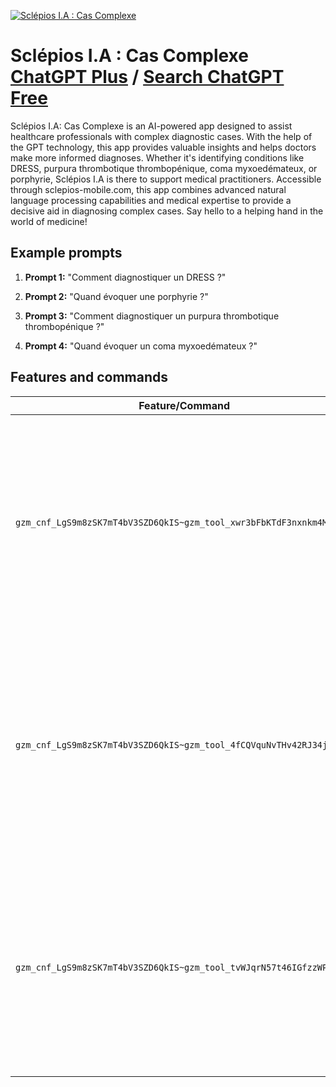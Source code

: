
[![Sclépios I.A : Cas Complexe](https://files.oaiusercontent.com/file-kwy2F9BjyJMSaz2ff27EVxut?se=2123-10-16T08%3A41%3A28Z&sp=r&sv=2021-08-06&sr=b&rscc=max-age%3D31536000%2C%20immutable&rscd=attachment%3B%20filename%3Dfb6fb9ce-e5b5-4770-82bd-d8a13e07d373.png&sig=BcbTef17SXGDI4m2mf2b1SGAp886Wx3FmolRxhjGx3Q%3D)](https://chat.openai.com/g/g-Hq83kAslh-sclepios-i-a-cas-complexe)

# Sclépios I.A : Cas Complexe [ChatGPT Plus](https://chat.openai.com/g/g-Hq83kAslh-sclepios-i-a-cas-complexe) / [Search ChatGPT Free](https://gptcall.net/index.html#/?search=Scl%C3%A9pios%20I.A%20%3A%20Cas%20Complexe)

Sclépios I.A: Cas Complexe is an AI-powered app designed to assist healthcare professionals with complex diagnostic cases. With the help of the GPT technology, this app provides valuable insights and helps doctors make more informed diagnoses. Whether it's identifying conditions like DRESS, purpura thrombotique thrombopénique, coma myxoedémateux, or porphyrie, Sclépios I.A is there to support medical practitioners. Accessible through sclepios-mobile.com, this app combines advanced natural language processing capabilities and medical expertise to provide a decisive aid in diagnosing complex cases. Say hello to a helping hand in the world of medicine!

## Example prompts

1. **Prompt 1:** "Comment diagnostiquer un DRESS ?"

2. **Prompt 2:** "Quand évoquer une porphyrie ?"

3. **Prompt 3:** "Comment diagnostiquer un purpura thrombotique thrombopénique ?"

4. **Prompt 4:** "Quand évoquer un coma myxoedémateux ?"


## Features and commands

| Feature/Command | Description |
| --- | --- |
| `gzm_cnf_LgS9m8zSK7mT4bV3SZD6QkIS~gzm_tool_xwr3bFbKTdF3nxnkm4MN49hm` | This command utilizes the DALLE tool to provide insights and guidance for diagnosing complex cases. It offers assistance in making diagnoses for various medical conditions. |
| `gzm_cnf_LgS9m8zSK7mT4bV3SZD6QkIS~gzm_tool_4fCQVquNvTHv42RJ34jIFQ50` | This command uses the Python tool to perform specific actions or computations related to complex diagnosis cases. It provides additional functionalities and resources for in-depth analysis. |
| `gzm_cnf_LgS9m8zSK7mT4bV3SZD6QkIS~gzm_tool_tvWJqrN57t46IGfzzWPiUshL` | This command involves the browser tool, which enables access to web-based information, references, or other external resources that can aid in understanding and diagnosing complex cases. |


